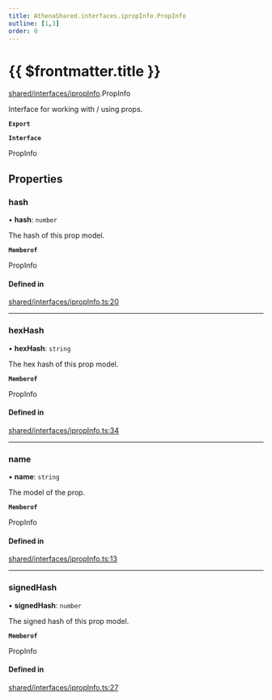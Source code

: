 ```yaml
---
title: AthenaShared.interfaces.ipropInfo.PropInfo
outline: [1,3]
order: 0
---
```


# {{ $frontmatter.title }}


[shared/interfaces/ipropInfo](../modules/shared_interfaces_ipropInfo.md).PropInfo

Interface for working with / using props.

**`Export`**

**`Interface`**

PropInfo

## Properties

### hash

• **hash**: `number`

The hash of this prop model.

**`Memberof`**

PropInfo

#### Defined in

[shared/interfaces/ipropInfo.ts:20](https://github.com/Stuyk/altv-athena/blob/128b8a7/src/core/shared/interfaces/ipropInfo.ts#L20)

___

### hexHash

• **hexHash**: `string`

The hex hash of this prop model.

**`Memberof`**

PropInfo

#### Defined in

[shared/interfaces/ipropInfo.ts:34](https://github.com/Stuyk/altv-athena/blob/128b8a7/src/core/shared/interfaces/ipropInfo.ts#L34)

___

### name

• **name**: `string`

The model of the prop.

**`Memberof`**

PropInfo

#### Defined in

[shared/interfaces/ipropInfo.ts:13](https://github.com/Stuyk/altv-athena/blob/128b8a7/src/core/shared/interfaces/ipropInfo.ts#L13)

___

### signedHash

• **signedHash**: `number`

The signed hash of this prop model.

**`Memberof`**

PropInfo

#### Defined in

[shared/interfaces/ipropInfo.ts:27](https://github.com/Stuyk/altv-athena/blob/128b8a7/src/core/shared/interfaces/ipropInfo.ts#L27)
